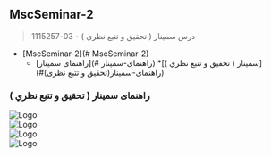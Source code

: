 ## MscSeminar-2

> درس سمينار ( تحقيق و تتبع نظري ) - 03-1115257

- [MscSeminar-2](# MscSeminar-2)
    * [راهنمای سمینار](# راهنمای-سمینار)
    *[سمينار ( تحقيق و تتبع نظري )](#راهنمای-سمینار(تحقیق و تتبع نظری))
    
###    راهنمای سمينار ( تحقيق و تتبع نظري )
 
![Logo](https://github.com/AliRazavi-edu/PNU_3991/blob/master/_Image/seminar1.png)
<br>
![Logo](https://github.com/AliRazavi-edu/PNU_3991/blob/master/_Image/seminar%202.png)
<br>
![Logo](https://github.com/AliRazavi-edu/PNU_3991/blob/master/_Image/seminar%203%20.png)
<br>
![Logo](https://github.com/AliRazavi-edu/PNU_3991/blob/master/_Image/seminar%204.png)
